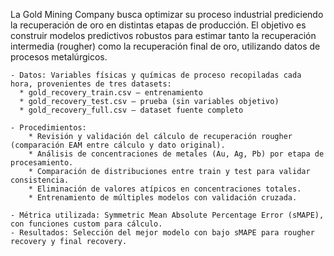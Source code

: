 La Gold Mining Company busca optimizar su proceso industrial prediciendo la recuperación de oro en distintas etapas de producción. El objetivo es construir modelos predictivos robustos para estimar tanto la recuperación intermedia (rougher) como la recuperación final de oro, utilizando datos de procesos metalúrgicos.

    - Datos: Variables físicas y químicas de proceso recopiladas cada hora, provenientes de tres datasets:
      * gold_recovery_train.csv — entrenamiento
      * gold_recovery_test.csv — prueba (sin variables objetivo)
      * gold_recovery_full.csv — dataset fuente completo

    - Procedimientos:
        * Revisión y validación del cálculo de recuperación rougher (comparación EAM entre cálculo y dato original).
        * Análisis de concentraciones de metales (Au, Ag, Pb) por etapa de procesamiento.
        * Comparación de distribuciones entre train y test para validar consistencia.
        * Eliminación de valores atípicos en concentraciones totales.
        * Entrenamiento de múltiples modelos con validación cruzada.

    - Métrica utilizada: Symmetric Mean Absolute Percentage Error (sMAPE), con funciones custom para cálculo.
    - Resultados: Selección del mejor modelo con bajo sMAPE para rougher recovery y final recovery.
